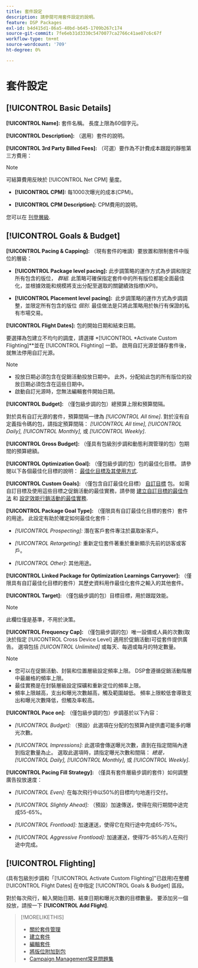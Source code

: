 ```yaml
---
title: 套件設定
description: 請參閱可用套件設定的說明。
feature: DSP Packages
exl-id: b4d415d1-86a5-40bd-b645-1709b267c174
source-git-commit: 7fe6eb31d3330c5470077ca2766c41ae07c6c67f
workflow-type: tm+mt
source-wordcount: '709'
ht-degree: 0%

---
```


# 套件設定

## [!UICONTROL Basic Details]

**[!UICONTROL Name]:** 套件名稱。 長度上限為60個字元。

**[!UICONTROL Description]:** （選用）套件的說明。

**[!UICONTROL 3rd Party Billed Fees]:** （可選）要作為不計費成本跟蹤的靜態第三方費用：

>[!NOTE]
>
>可結算費用反映於 [!UICONTROL Net CPM] 量度。
* **[!UICONTROL CPM]:** 每1000次曝光的成本(CPM)。

* **[!UICONTROL CPM Description]:** CPM費用的說明。

您可以在 [刊登層級](/help/dsp/campaign-management/placements/placement-settings.md).

## [!UICONTROL Goals & Budget]

**[!UICONTROL Pacing & Capping]:** （現有套件的唯讀）要放置和限制套件中版位的層級：

* **[!UICONTROL Package level pacing]:** 此步調策略的運作方式為步調和限定所有包含的版位， *群組*. 此策略可確保指定套件中的所有版位都能全面最佳化，並根據效能和規模將支出分配至選取的關鍵績效指標(KPI)。

* **[!UICONTROL Placement level pacing]:**  此步調策略的運作方式為步調調整，並限定所有包含的版位 *個別*. 最佳做法是只將此策略用於執行有保證的私有市場交易。

**[!UICONTROL Flight Dates]:** 包的開始日期和結束日期。

要選擇為包建立不均勻的調度，請選擇 *[!UICONTROL *Activate Custom Flighting]**並在 [!UICONTROL Flighting] 一節。 啟用自訂光源並儲存套件後，就無法停用自訂光源。

>[!NOTE]
>
>* 投放日期必須包含在促銷活動投放日期中。 此外，分配給此包的所有版位的投放日期必須包含在這些日期中。
> * 啟動自訂光源時，您無法編輯套件開始日期。


**[!UICONTROL Budget]:** （僅包級步調的包）總預算上限和預算間隔。

對於具有自訂光源的套件，預算間隔一律為 *[!UICONTROL All time]*. 對於沒有自定義指令碼的包，請指定預算間隔： *[!UICONTROL All time],* *[!UICONTROL Daily],* *[!UICONTROL Monthly],* 或 *[!UICONTROL Weekly]*.

**[!UICONTROL Gross Budget]:** （僅具有包級別步調和動態利潤管理的包）包期間的預算總額。

**[!UICONTROL Optimization Goal]:** （僅包級步調的包）包的最佳化目標。 請參閱以下各個最佳化目標的說明： [最佳化目標及其使用方式](/help/dsp/optimization/optimization-goals.md).

**[!UICONTROL Custom Goals]:** （僅包含自訂最佳化目標） [自訂目標](/help/dsp/optimization/custom-goal-about.md) 包。 如需自訂目標及使用這些目標之促銷活動的最佳實務，請參閱  [建立自訂目標的最佳作法](/help/dsp/optimization/custom-goal-best-practices.md) 和 [設定效能行銷活動的最佳實務](/help/dsp/optimization/campaign-best-practices-performance.md).

**[!UICONTROL Package Goal Type]:** （僅限具有自訂最佳化目標的套件）套件的用途。 此設定有助於確定如何最佳化套件：

* *[!UICONTROL Prospecting]:* 潛在客戶套件專注於贏取新客戶。

* *[!UICONTROL Retargeting]:* 重新定位套件著重於重新顯示先前的訪客或客戶。

* *[!UICONTROL Other]:* 其他用途。

**[!UICONTROL Linked Package for Optimization Learnings Carryover]:** （僅限具有自訂最佳化目標的套件）其歷史資料用作最佳化套件之輸入的其他套件。

**[!UICONTROL Target]:** （僅包級步調的包）目標目標，用於跟蹤效能。

>[!NOTE]
>
>此欄位僅是基準，不用於決策。

**[!UICONTROL Frequency Cap]:** （僅包級步調的包）唯一設備或人員的次數(取決於指定 [!UICONTROL Cross Device Level] 適用於促銷活動)可從套件提供廣告。 選項包括 *[!UICONTROL Unlimited]* 或每天、每週或每月的特定數量。

>[!NOTE]
>
>* 您可以在促銷活動、封裝和位置層級設定頻率上限。 DSP會遵循促銷活動階層中最嚴格的頻率上限。
>* 最佳實務是在封裝層級設定探礦和重新定位的頻率上限。
> * 頻率上限越高，支出和曝光次數越高，觸及範圍越低。 頻率上限較低會導致支出和曝光次數降低，但觸及率較高。


**[!UICONTROL Pace on]:** （僅包級步調的包）步調基於以下內容：

* *[!UICONTROL Budget]:* （預設）此選項在分配的包預算內提供盡可能多的曝光次數。

* *[!UICONTROL Impressions]:* 此選項會傳送曝光次數，直到在指定間隔內達到指定數量為止。 選取此選項時，請指定曝光次數和間隔： *總是，* *[!UICONTROL Daily],* *[!UICONTROL Monthly],* 或 *[!UICONTROL Weekly]*.

**[!UICONTROL Pacing Fill Strategy]:** （僅具有套件層級步調的套件）如何調整廣告投放速度：

* *[!UICONTROL Even]:* 在每次飛行中以50%的目標均勻地進行交付。

* *[!UICONTROL Slightly Ahead]:* （預設）加速傳送，使得在飛行期間中途完成55-65%。

<!-- replaced with ASAP -->
* *[!UICONTROL Frontload]:* 加速運送，使得它在飛行途中完成65-75%。

* *[!UICONTROL Aggressive Frontload]:* 加速運送，使得75-85%的人在飛行途中完成。

## [!UICONTROL Flighting]

(具有包級別步調和「[!UICONTROL Activate Custom Flighting]&quot;已啟用)在整體 [!UICONTROL Flight Dates] 在中指定 [!UICONTROL Goals & Budget] 區段。

對於每次飛行，輸入開始日期、結束日期和曝光次數的目標數量。 要添加另一個投放，請按一下 **[!UICONTROL Add Flight]**.

>[!MORELIKETHIS]
>
>* [關於套件管理](package-about.md)
>* [建立套件](package-create.md)
>* [編輯套件](package-edit.md)
>* [將版位附加到包](package-attach-placement.md)
>* [Campaign Management常見問題集](/help/dsp/campaign-management/campaign-management-faq.md)

